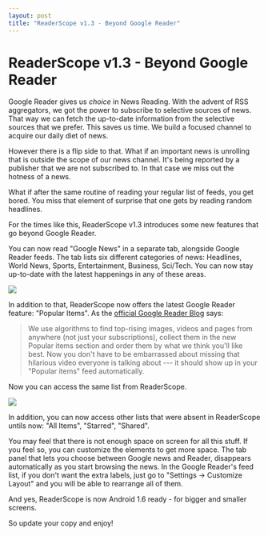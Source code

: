 ```yaml
---
layout: post
title: "ReaderScope v1.3 - Beyond Google Reader"
---
```

ReaderScope v1.3 - Beyond Google Reader
===
Google Reader gives us _choice_ in News Reading. With the advent of RSS aggregators, we got the power to subscribe to selective sources of news. That way we can fetch the up-to-date information from the selective sources that we prefer. This saves us time. We build a focused channel to acquire our daily diet of news. 

  
However there is a flip side to that. What if an important news is unrolling that is outside the scope of our news channel. It's being reported by a publisher that we are not subscribed to. In that case we miss out the hotness of a news. 

  
What if after the same routine of reading your regular list of feeds, you get bored. You miss that element of surprise that one gets by reading random headlines. 

  
For the times like this, ReaderScope v1.3 introduces some new features that go beyond Google Reader.

  
You can now read "Google News" in a separate tab, alongside Google Reader feeds. The tab lists six different categories of news: Headlines, World News, Sports, Entertainment, Business, Sci/Tech. You can now stay up-to-date with the latest happenings in any of these areas.

  
[![](http://4.bp.blogspot.com/_W6UcJjyXr24/SuyanGVhzMI/AAAAAAAADds/bea97nidrhY/s400/gnews.png)][0]

  
In addition to that, ReaderScope now offers the latest Google Reader feature: "Popular Items". As the [official Google Reader Blog][1] says:

  
> We use algorithms to find top-rising images, videos and pages from anywhere (not just your subscriptions), collect them in the new Popular items section and order them by what we think you'll like best. Now you don't have to be embarrassed about missing that hilarious video everyone is talking about --- it should show up in your "Popular items" feed automatically.
> 
> 

  
Now you can access the same list from ReaderScope.

  
  
[![](http://3.bp.blogspot.com/_W6UcJjyXr24/SuyanKB8xPI/AAAAAAAADd0/V0U0PXiJ7LM/s400/popitems.png)][2]  
  

In addition, you can now access other lists that were absent in ReaderScope untils now: "All Items", "Starred", "Shared". 

  
You may feel that there is not enough space on screen for all this stuff. If you feel so, you can customize the elements to get more space. The tab panel that lets you choose between Google news and Reader, disappears automatically as you start browsing the news. In the Google Reader's feed list, if you don't want the extra labels, just go to "Settings -\> Customize Layout" and you will be able to rearrange all of them.

  
And yes, ReaderScope is now Android 1.6 ready - for bigger and smaller screens.

  
So update your copy and enjoy!

[0]: http://4.bp.blogspot.com/_W6UcJjyXr24/SuyanGVhzMI/AAAAAAAADds/bea97nidrhY/s1600-h/gnews.png
[1]: http://googlereader.blogspot.com/2009/10/reading-gets-personal-with-popular.html
[2]: http://3.bp.blogspot.com/_W6UcJjyXr24/SuyanKB8xPI/AAAAAAAADd0/V0U0PXiJ7LM/s1600-h/popitems.png
